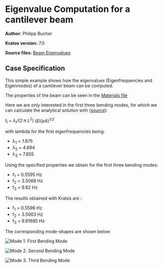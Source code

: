 # Eigenvalue Computation for a cantilever beam

**Author:** Philipp Bucher

**Kratos version:** 7.0

**Source files:** [Beam Eigenvalues](https://github.com/KratosMultiphysics/Examples/tree/master/structural_mechanics/validation/beam_eigenvalue_analysis/source)

## Case Specification

This simple example shows how the eigenvalues (Eigenfrequencies and Eigenmodes) of a cantilever beam can be computed.

The properties of the beam can be seen in the [Materials file](https://github.com/KratosMultiphysics/Examples/tree/master/structural_mechanics/validation/beam_eigenvalue_analysis/source/StructuralMaterials.json)

Here we are only interested in the first three bending modes, for which we can calculate the analytical solution with ([source](http://me-lrt.de/eigenfrequenzen-eigenformen-beim-balken)):

f<sub>i</sub> = _&lambda;<sub>i</sub>/(2 &pi; L<sup>2</sup>)_ (_EI/&rho;A_)<sup>_1/2_</sup>

with lambda for the first eigenfrequencies being:
- &lambda;<sub>1</sub> = 1.875
- &lambda;<sub>2</sub> = 4.694
- &lambda;<sub>3</sub> = 7.855

Using the specified properties we obtain for the first three bending modes:
- f<sub>1</sub> = 0.5595 Hz
- f<sub>2</sub> = 3.5068 Hz
- f<sub>3</sub> = 9.82 Hz

The results obtained with Kratos are :
- f<sub>1</sub> = 0.5596 Hz
- f<sub>2</sub> = 3.5063 Hz
- f<sub>3</sub> = 9.81685 Hz

The corresponding mode-shapes are shown below:

![Mode 1.](data/Mode_1.png)
First Bending Mode

![Mode 2.](data/Mode_2.png)
Second Bending Mode

![Mode 3.](data/Mode_3.png)
Third Bending Mode


